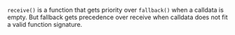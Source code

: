 `receive()` is a function that gets priority over `fallback()` when a calldata is empty. 
But fallback gets precedence over receive when calldata does not fit a valid function signature.